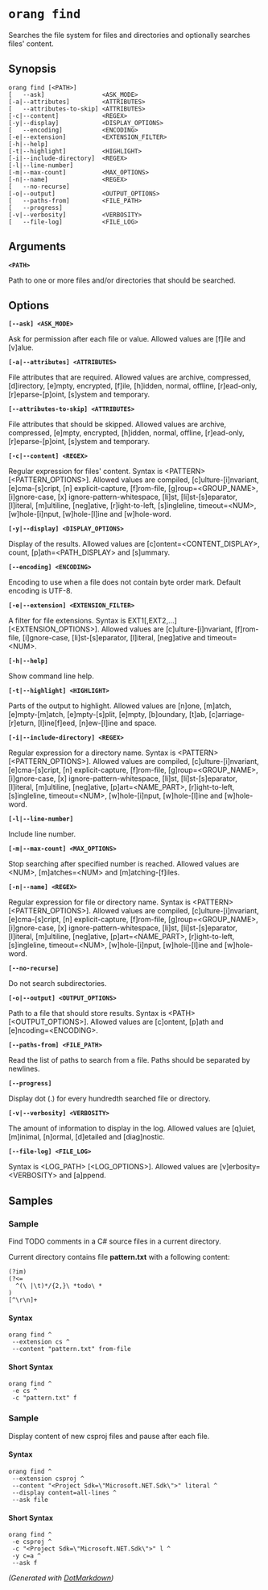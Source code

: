 ﻿# `orang find`

Searches the file system for files and directories and optionally searches files' content\.

## Synopsis

```
orang find [<PATH>]
[   --ask]                <ASK_MODE>
[-a|--attributes]         <ATTRIBUTES>
[   --attributes-to-skip] <ATTRIBUTES>
[-c|--content]            <REGEX>
[-y|--display]            <DISPLAY_OPTIONS>
[   --encoding]           <ENCODING>
[-e|--extension]          <EXTENSION_FILTER>
[-h|--help]
[-t|--highlight]          <HIGHLIGHT>
[-i|--include-directory]  <REGEX>
[-l|--line-number]
[-m|--max-count]          <MAX_OPTIONS>
[-n|--name]               <REGEX>
[   --no-recurse]
[-o|--output]             <OUTPUT_OPTIONS>
[   --paths-from]         <FILE_PATH>
[   --progress]
[-v|--verbosity]          <VERBOSITY>
[   --file-log]           <FILE_LOG>
```

## Arguments

**`<PATH>`**

Path to one or more files and/or directories that should be searched\.

## Options

**`[--ask] <ASK_MODE>`**

Ask for permission after each file or value\. Allowed values are \[f\]ile and \[v\]alue\.

**`[-a|--attributes] <ATTRIBUTES>`**

File attributes that are required\. Allowed values are archive, compressed, \[d\]irectory, \[e\]mpty, encrypted, \[f\]ile, \[h\]idden, normal, offline, \[r\]ead\-only, \[r\]eparse\-\[p\]oint, \[s\]ystem and temporary\.

**`[--attributes-to-skip] <ATTRIBUTES>`**

File attributes that should be skipped\. Allowed values are archive, compressed, \[e\]mpty, encrypted, \[h\]idden, normal, offline, \[r\]ead\-only, \[r\]eparse\-\[p\]oint, \[s\]ystem and temporary\.

**`[-c|--content] <REGEX>`**

Regular expression for files' content\. Syntax is \<PATTERN> \[\<PATTERN\_OPTIONS>\]\. Allowed values are compiled, \[c\]ulture\-\[i\]nvariant, \[e\]cma\-\[s\]cript, \[n\] explicit\-capture, \[f\]rom\-file, \[g\]roup=\<GROUP\_NAME>, \[i\]gnore\-case, \[x\] ignore\-pattern\-whitespace, \[li\]st, \[li\]st\-\[s\]eparator, \[l\]iteral, \[m\]ultiline, \[neg\]ative, \[r\]ight\-to\-left, \[s\]ingleline, timeout=\<NUM>, \[w\]hole\-\[i\]nput, \[w\]hole\-\[l\]ine and \[w\]hole\-word\.

**`[-y|--display] <DISPLAY_OPTIONS>`**

Display of the results\. Allowed values are \[c\]ontent=\<CONTENT\_DISPLAY>, count, \[p\]ath=\<PATH\_DISPLAY> and \[s\]ummary\.

**`[--encoding] <ENCODING>`**

Encoding to use when a file does not contain byte order mark\. Default encoding is UTF\-8\.

**`[-e|--extension] <EXTENSION_FILTER>`**

A filter for file extensions\. Syntax is EXT1\[,EXT2,\.\.\.\] \[\<EXTENSION\_OPTIONS>\]\. Allowed values are \[c\]ulture\-\[i\]nvariant, \[f\]rom\-file, \[i\]gnore\-case, \[li\]st\-\[s\]eparator, \[l\]iteral, \[neg\]ative and timeout=\<NUM>\.

**`[-h|--help]`**

Show command line help\.

**`[-t|--highlight] <HIGHLIGHT>`**

Parts of the output to highlight\. Allowed values are \[n\]one, \[m\]atch, \[e\]mpty\-\[m\]atch, \[e\]mpty\-\[s\]plit, \[e\]mpty, \[b\]oundary, \[t\]ab, \[c\]arriage\-\[r\]eturn, \[l\]ine\[f\]eed, \[n\]ew\-\[l\]ine and space\.

**`[-i|--include-directory] <REGEX>`**

Regular expression for a directory name\. Syntax is \<PATTERN> \[\<PATTERN\_OPTIONS>\]\. Allowed values are compiled, \[c\]ulture\-\[i\]nvariant, \[e\]cma\-\[s\]cript, \[n\] explicit\-capture, \[f\]rom\-file, \[g\]roup=\<GROUP\_NAME>, \[i\]gnore\-case, \[x\] ignore\-pattern\-whitespace, \[li\]st, \[li\]st\-\[s\]eparator, \[l\]iteral, \[m\]ultiline, \[neg\]ative, \[p\]art=\<NAME\_PART>, \[r\]ight\-to\-left, \[s\]ingleline, timeout=\<NUM>, \[w\]hole\-\[i\]nput, \[w\]hole\-\[l\]ine and \[w\]hole\-word\.

**`[-l|--line-number]`**

Include line number\.

**`[-m|--max-count] <MAX_OPTIONS>`**

Stop searching after specified number is reached\. Allowed values are \<NUM>, \[m\]atches=\<NUM> and \[m\]atching\-\[f\]iles\.

**`[-n|--name] <REGEX>`**

Regular expression for file or directory name\. Syntax is \<PATTERN> \[\<PATTERN\_OPTIONS>\]\. Allowed values are compiled, \[c\]ulture\-\[i\]nvariant, \[e\]cma\-\[s\]cript, \[n\] explicit\-capture, \[f\]rom\-file, \[g\]roup=\<GROUP\_NAME>, \[i\]gnore\-case, \[x\] ignore\-pattern\-whitespace, \[li\]st, \[li\]st\-\[s\]eparator, \[l\]iteral, \[m\]ultiline, \[neg\]ative, \[p\]art=\<NAME\_PART>, \[r\]ight\-to\-left, \[s\]ingleline, timeout=\<NUM>, \[w\]hole\-\[i\]nput, \[w\]hole\-\[l\]ine and \[w\]hole\-word\.

**`[--no-recurse]`**

Do not search subdirectories\.

**`[-o|--output] <OUTPUT_OPTIONS>`**

Path to a file that should store results\. Syntax is \<PATH> \[\<OUTPUT\_OPTIONS>\]\. Allowed values are \[c\]ontent, \[p\]ath and \[e\]ncoding=\<ENCODING>\.

**`[--paths-from] <FILE_PATH>`**

Read the list of paths to search from a file\. Paths should be separated by newlines\.

**`[--progress]`**

Display dot \(\.\) for every hundredth searched file or directory\.

**`[-v|--verbosity] <VERBOSITY>`**

The amount of information to display in the log\. Allowed values are \[q\]uiet, \[m\]inimal, \[n\]ormal, \[d\]etailed and \[diag\]nostic\.

**`[--file-log] <FILE_LOG>`**

Syntax is \<LOG\_PATH> \[\<LOG\_OPTIONS>\]\. Allowed values are \[v\]erbosity=\<VERBOSITY> and \[a\]ppend\.

## Samples

### Sample

Find TODO comments in a C# source files in a current directory.

Current directory contains file **pattern.txt** with a following content:

```
(?im)
(?<=
  ^(\ |\t)*/{2,}\ *todo\ *
)
[^\r\n]+
```

#### Syntax

```
orang find ^
 --extension cs ^
 --content "pattern.txt" from-file
```

#### Short Syntax

```
orang find ^
 -e cs ^
 -c "pattern.txt" f
```

### Sample

Display content of new csproj files and pause after each file.

#### Syntax

```
orang find ^
 --extension csproj ^
 --content "<Project Sdk=\"Microsoft.NET.Sdk\">" literal ^
 --display content=all-lines ^
 --ask file
```

#### Short Syntax

```
orang find ^
 -e csproj ^
 -c "<Project Sdk=\"Microsoft.NET.Sdk\">" l ^
 -y c=a ^
 --ask f
```
*\(Generated with [DotMarkdown](http://github.com/JosefPihrt/DotMarkdown)\)*